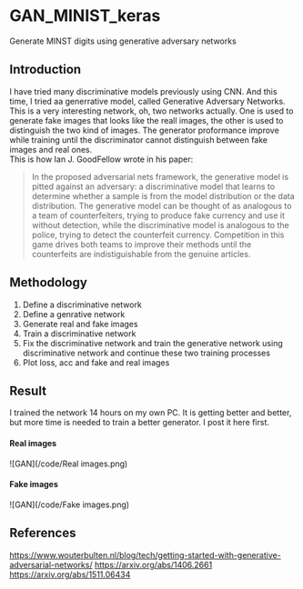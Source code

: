 # GAN_MINIST_keras
Generate MINST digits using generative adversary networks

## Introduction

I have tried many discriminative models previously using CNN. And this time, I tried aa generrative model, called Generative Adversary Networks. This is a very interesting network, oh, two networks actually. One is used to generate fake images that looks like the reall images, the other is used to distinguish the two kind of images. The generator proformance improve while training until the discriminator cannot distinguish between fake images and real ones. </br>
This is how Ian J. GoodFellow wrote in his paper: </br>
> In the proposed adversarial nets framework, the generative model is pitted against an adversary: a discriminative model that learns to determine whether a sample is from the model distribution or the data distribution. The generative model can be thought of as analogous to a team of counterfeiters, trying to produce fake currency and use it without detection, while the discriminative model is analogous to the police, trying to detect the counterfeit currency. Competition in this game drives both teams to improve their methods until the counterfeits are indistiguishable from the genuine articles.

## Methodology

1. Define a discriminative network
2. Define a genrative network
3. Generate real and fake images
3. Train a discriminative network
4. Fix the discriminative network and train the generative network using discriminative network and continue these two training processes
5. Plot loss, acc and fake and real images

## Result

I trained the network 14 hours on my own PC. It is getting better and better, but more time is needed to train a better generator. I post it here first. </br>
#### Real images
![GAN](/code/Real images.png) </br>
#### Fake images
![GAN](/code/Fake images.png) </br>

## References
https://www.wouterbulten.nl/blog/tech/getting-started-with-generative-adversarial-networks/
https://arxiv.org/abs/1406.2661
https://arxiv.org/abs/1511.06434
